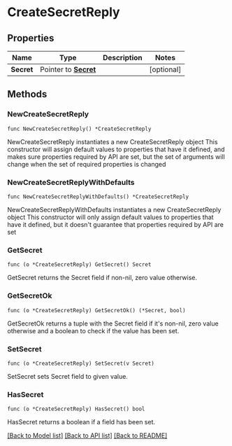# CreateSecretReply

## Properties

Name | Type | Description | Notes
------------ | ------------- | ------------- | -------------
**Secret** | Pointer to [**Secret**](Secret.md) |  | [optional] 

## Methods

### NewCreateSecretReply

`func NewCreateSecretReply() *CreateSecretReply`

NewCreateSecretReply instantiates a new CreateSecretReply object
This constructor will assign default values to properties that have it defined,
and makes sure properties required by API are set, but the set of arguments
will change when the set of required properties is changed

### NewCreateSecretReplyWithDefaults

`func NewCreateSecretReplyWithDefaults() *CreateSecretReply`

NewCreateSecretReplyWithDefaults instantiates a new CreateSecretReply object
This constructor will only assign default values to properties that have it defined,
but it doesn't guarantee that properties required by API are set

### GetSecret

`func (o *CreateSecretReply) GetSecret() Secret`

GetSecret returns the Secret field if non-nil, zero value otherwise.

### GetSecretOk

`func (o *CreateSecretReply) GetSecretOk() (*Secret, bool)`

GetSecretOk returns a tuple with the Secret field if it's non-nil, zero value otherwise
and a boolean to check if the value has been set.

### SetSecret

`func (o *CreateSecretReply) SetSecret(v Secret)`

SetSecret sets Secret field to given value.

### HasSecret

`func (o *CreateSecretReply) HasSecret() bool`

HasSecret returns a boolean if a field has been set.


[[Back to Model list]](../README.md#documentation-for-models) [[Back to API list]](../README.md#documentation-for-api-endpoints) [[Back to README]](../README.md)


